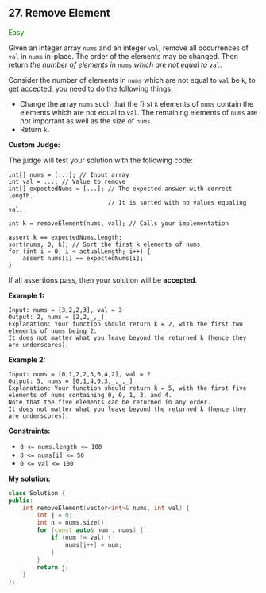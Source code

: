 ## 27. Remove Element
<span style="color:green">Easy</span>

Given an integer array `nums` and an integer `val`, remove all occurrences of `val` in `nums` in-place. The order of the elements may be changed. Then return *the number of elements in* `nums` *which are not equal to* `val`.

Consider the number of elements in `nums` which are not equal to `val` be `k`, to get accepted, you need to do the following things:

+ Change the array `nums` such that the first `k` elements of `nums` contain the elements which are not equal to `val`. The remaining elements of `nums` are not important as well as the size of `nums`.
+ Return `k`.

**Custom Judge:**

The judge will test your solution with the following code:
```
int[] nums = [...]; // Input array
int val = ...; // Value to remove
int[] expectedNums = [...]; // The expected answer with correct length.
                            // It is sorted with no values equaling val.

int k = removeElement(nums, val); // Calls your implementation

assert k == expectedNums.length;
sort(nums, 0, k); // Sort the first k elements of nums
for (int i = 0; i < actualLength; i++) {
    assert nums[i] == expectedNums[i];
}
```
If all assertions pass, then your solution will be **accepted**.

**Example 1:**
```
Input: nums = [3,2,2,3], val = 3
Output: 2, nums = [2,2,_,_]
Explanation: Your function should return k = 2, with the first two elements of nums being 2.
It does not matter what you leave beyond the returned k (hence they are underscores).
```
**Example 2:**
```
Input: nums = [0,1,2,2,3,0,4,2], val = 2
Output: 5, nums = [0,1,4,0,3,_,_,_]
Explanation: Your function should return k = 5, with the first five elements of nums containing 0, 0, 1, 3, and 4.
Note that the five elements can be returned in any order.
It does not matter what you leave beyond the returned k (hence they are underscores).
```
 
**Constraints:**

+ `0 <= nums.length <= 100`
+ `0 <= nums[i] <= 50`
+ `0 <= val <= 100`

**My solution:**
```cpp
class Solution {
public:
    int removeElement(vector<int>& nums, int val) {
        int j = 0;
        int n = nums.size();
        for (const auto& num : nums) {
            if (num != val) {
                nums[j++] = num;
            }
        }
        return j;
    }
};
```
